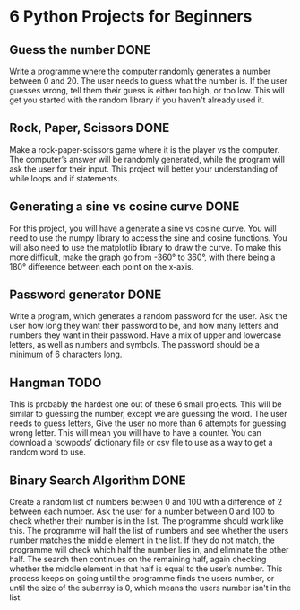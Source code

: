 # 6 Python Projects for Beginners

## Guess the number DONE
Write a programme where the computer randomly generates a number between 0 and 20. The user needs to guess what the number is. If the user guesses wrong, tell them their guess is either too high, or too low. This will get you started with the random library if you haven't already used it.

## Rock, Paper, Scissors DONE
Make a rock-paper-scissors game where it is the player vs the computer. The computer’s answer will be randomly generated, while the program will ask the user for their input. This project will better your understanding of while loops and if statements.

## Generating a sine vs cosine curve DONE
For this project, you will have a generate a sine vs cosine curve. You will need to use the numpy library to access the sine and cosine functions. You will also need to use the matplotlib library to draw the curve. To make this more difficult, make the graph go from -360° to 360°, with there being a 180° difference between each point on the x-axis.

## Password generator DONE
Write a program, which generates a random password for the user. Ask the user how long they want their password to be, and how many letters and numbers they want in their password. Have a mix of upper and lowercase letters, as well as numbers and symbols. The password should be a minimum of 6 characters long.

## Hangman TODO
This is probably the hardest one out of these 6 small projects. This will be similar to guessing the number, except we are guessing the word. The user needs to guess letters,
Give the user no more than 6 attempts for guessing wrong letter. This will mean you will have to have a counter. You can download a ‘sowpods’ dictionary file or csv file to use as a way to get a random word to use.

## Binary Search Algorithm DONE
Create a random list of numbers between 0 and 100 with a difference of 2 between each number. Ask the user for a number between 0 and 100 to check whether their number is in the list. The programme should work like this. The programme will half the list of numbers and see whether the users number matches the middle element in the list. If they do not match, the programme will check which half the number lies in, and eliminate the other half. The search then continues on the remaining half, again checking whether the middle element in that half is equal to the user’s number. This process keeps on going until the programme finds the users number, or until the size of the subarray is 0, which means the users number isn't in the list.
